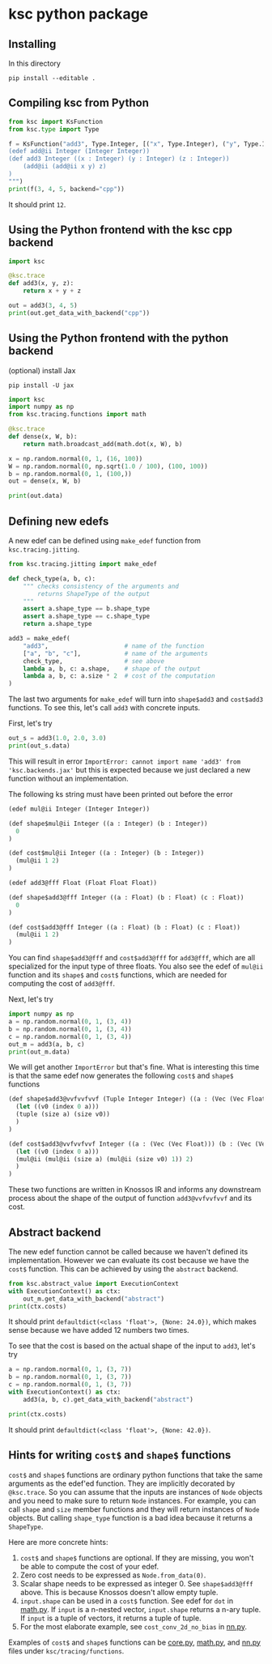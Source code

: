 # ksc python package

## Installing
In this directory
```
pip install --editable .
```

## Compiling ksc from Python

```python
from ksc import KsFunction
from ksc.type import Type

f = KsFunction("add3", Type.Integer, [("x", Type.Integer), ("y", Type.Integer), ("z", Type.Integer)], """
(edef add@ii Integer (Integer Integer))
(def add3 Integer ((x : Integer) (y : Integer) (z : Integer))
    (add@ii (add@ii x y) z)
)
""")
print(f(3, 4, 5, backend="cpp"))
```

It should print `12`.

## Using the Python frontend with the ksc cpp backend

```python
import ksc

@ksc.trace
def add3(x, y, z):
    return x + y + z

out = add3(3, 4, 5)
print(out.get_data_with_backend("cpp"))
```

## Using the Python frontend with the python backend

(optional) install Jax
```
pip install -U jax
```

```python
import ksc
import numpy as np
from ksc.tracing.functions import math

@ksc.trace
def dense(x, W, b):
    return math.broadcast_add(math.dot(x, W), b)

x = np.random.normal(0, 1, (16, 100))
W = np.random.normal(0, np.sqrt(1.0 / 100), (100, 100))
b = np.random.normal(0, 1, (100,))
out = dense(x, W, b)

print(out.data)
```

## Defining new edefs

A new edef can be defined using `make_edef` function from `ksc.tracing.jitting`.

```python
from ksc.tracing.jitting import make_edef

def check_type(a, b, c):
    """ checks consistency of the arguments and
        returns ShapeType of the output
    """
    assert a.shape_type == b.shape_type
    assert a.shape_type == c.shape_type
    return a.shape_type

add3 = make_edef(
    "add3",                     # name of the function
    ["a", "b", "c"],            # name of the arguments
    check_type,                 # see above
    lambda a, b, c: a.shape,    # shape of the output
    lambda a, b, c: a.size * 2  # cost of the computation
)
```

The last two arguments for `make_edef` will turn into `shape$add3` and `cost$add3` functions. To see this, let's call `add3` with concrete inputs.

First, let's try

```python
out_s = add3(1.0, 2.0, 3.0)
print(out_s.data)
```

This will result in error `ImportError: cannot import name 'add3' from 'ksc.backends.jax'` but this is expected because we just declared a new function without an implementation.

The following ks string must have been printed out before the error

```lisp
(edef mul@ii Integer (Integer Integer))

(def shape$mul@ii Integer ((a : Integer) (b : Integer))
  0
)

(def cost$mul@ii Integer ((a : Integer) (b : Integer))
  (mul@ii 1 2)
)

(edef add3@fff Float (Float Float Float))

(def shape$add3@fff Integer ((a : Float) (b : Float) (c : Float))
  0
)

(def cost$add3@fff Integer ((a : Float) (b : Float) (c : Float))
  (mul@ii 1 2)
)
```

You can find `shape$add3@fff` and `cost$add3@fff` for `add3@fff`, which are all specialized for the input type of three floats. You also see the edef of `mul@ii` function and its `shape$` and `cost$` functions, which are needed for computing the cost of `add3@fff`.

Next, let's try

```python
import numpy as np
a = np.random.normal(0, 1, (3, 4))
b = np.random.normal(0, 1, (3, 4))
c = np.random.normal(0, 1, (3, 4))
out_m = add3(a, b, c)
print(out_m.data)
```

We will get another `ImportError` but that's fine. What is interesting this time is that the same edef now generates the following `cost$` and `shape$` functions


```lisp
(def shape$add3@vvfvvfvvf (Tuple Integer Integer) ((a : (Vec (Vec Float))) (b : (Vec (Vec Float))) (c : (Vec (Vec Float))))
  (let ((v0 (index 0 a)))
  (tuple (size a) (size v0))
  )
)

(def cost$add3@vvfvvfvvf Integer ((a : (Vec (Vec Float))) (b : (Vec (Vec Float))) (c : (Vec (Vec Float))))
  (let ((v0 (index 0 a)))
  (mul@ii (mul@ii (size a) (mul@ii (size v0) 1)) 2)
  )
)
```

These two functions are written in Knossos IR and informs any downstream process about the shape of the output of function `add3@vvfvvfvvf` and its cost.

## Abstract backend

The new edef function cannot be called because we haven't defined its implementation. However we can evaluate its cost because we have the `cost$` function. This can be achieved by using the `abstract` backend.

```python
from ksc.abstract_value import ExecutionContext
with ExecutionContext() as ctx:
    out_m.get_data_with_backend("abstract")
print(ctx.costs)
```

It should print `defaultdict(<class 'float'>, {None: 24.0})`, which makes sense because we have added 12 numbers two times.

To see that the cost is based on the actual shape of the input to `add3`, let's try

```python
a = np.random.normal(0, 1, (3, 7))
b = np.random.normal(0, 1, (3, 7))
c = np.random.normal(0, 1, (3, 7))
with ExecutionContext() as ctx:
    add3(a, b, c).get_data_with_backend("abstract")

print(ctx.costs)
```

It should print `defaultdict(<class 'float'>, {None: 42.0})`.

## Hints for writing `cost$` and `shape$` functions

`cost$` and `shape$` functions are ordinary python functions that take the same arguments as the edef'ed function. They are implicitly decorated by `@ksc.trace`. So you can assume that the inputs are instances of `Node` objects and you need to make sure to return `Node` instances. For example, you can call `shape` and `size` member functions and they will return instances of `Node` objects. But calling `shape_type` function is a bad idea because it returns a `ShapeType`.

Here are more concrete hints:

1. `cost$` and `shape$` functions are optional. If they are missing, you won't be able to compute the cost of your edef.
2. Zero cost needs to be expressed as `Node.from_data(0)`.
3. Scalar shape needs to be expressed as integer 0. See `shape$add3@fff` above. This is because Knossos doesn't allow empty tuple.
4. `input.shape` can be used in a `cost$` function. See edef for `dot` in [math.py](ksc/tracing/functions/math.py). If `input` is a n-nested vector, `input.shape` returns a n-ary tuple. If `input` is a tuple of vectors, it returns a tuple of tuple.
5. For the most elaborate example, see `cost_conv_2d_no_bias` in [nn.py](ksc/tracing/functions/nn.py).

Examples of `cost$` and `shape$` functions can be [core.py](ksc/tracing/functions/core.py), [math.py](ksc/tracing/functions/math.py), and [nn.py](ksc/tracing/functions/nn.py) files under `ksc/tracing/functions`.
